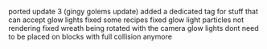 ported update 3 (gingy golems update)
added a dedicated tag for stuff that can accept glow lights
fixed some recipes
fixed glow light particles not rendering
fixed wreath being rotated with the camera
glow lights dont need to be placed on blocks with full collision anymore